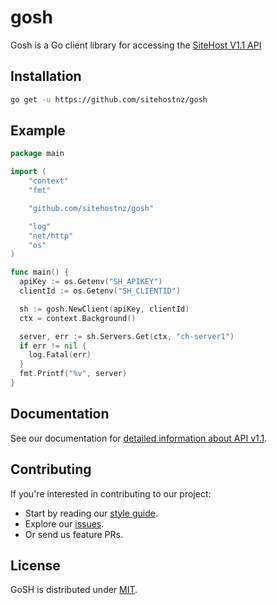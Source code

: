 # gosh

Gosh is a Go client library for accessing the [SiteHost V1.1 API](https://docs.sitehost.nz/api/v1/)

## Installation

```sh
go get -u https://github.com/sitehostnz/gosh
```
## Example

```go
package main

import (
	"context"
	"fmt"

	"github.com/sitehostnz/gosh"

	"log"
	"net/http"
	"os"
)

func main() {
  apiKey := os.Getenv("SH_APIKEY")
  clientId := os.Getenv("SH_CLIENTID")

  sh := gosh.NewClient(apiKey, clientId)
  ctx = context.Background()

  server, err := sh.Servers.Get(ctx, "ch-server1")
  if err != nil {
    log.Fatal(err)
  }
  fmt.Printf("%v", server)
}
```

## Documentation

See our documentation for [detailed information about API v1.1](https://docs.sitehost.nz/api/v1/).

## Contributing
If you're interested in contributing to our project:
- Start by reading our [style guide](https://github.com/sitehostnz/go-style-guide/blob/master/style.md).
- Explore our [issues](https://github.com/sitehostnz/gosh/issues).
- Or send us feature PRs.

## License
GoSH is distributed under [MIT](./LICENSE.md).
